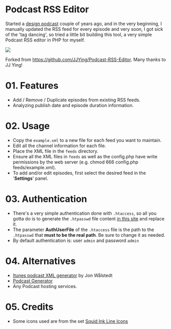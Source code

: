 # Podcast RSS Editor
Started a [design podcast](https://anyway.fm/) couple of years ago, and in the very beginning,
I manually updated the RSS feed for every episode and very soon, I got sick of the 'tag dancing',
so tried a little bit building this tool, a very simple Podcast RSS editor in PHP for myself.

![](https://raw.githubusercontent.com/JJYing/Podcast-RSS-Editor/master/assets/screenshot.jpg)

Forked from https://github.com/JJYing/Podcast-RSS-Editor.  Many thanks to JJ Ying!

# 01. Features
- Add / Remove / Duplicate episodes from existing RSS feeds.
- Analyzing publish date and episode duration information.

# 02. Usage
- Copy the `example.xml` to a new file for each feed you want to maintain.
- Edit all the channel information for each file.
- Place the XML file in the `feeds` directory.
- Ensure all the XML files in `feeds` as well as the config.php have write permissions
  by the web server (e.g. chmod 666 config.php feeds/example.xml).
- To add and/or edit episodes, first select the desired feed in the '**Settings**' panel.

# 03. Authentication
 - There's a very simple authentication done with `.htaccess`, so all you gotta do is to generate
the `.htpasswd` file content [in this site](http://www.htaccesstools.com/htpasswd-generator/)
and replace it.
 - The parameter **AuthUserFile** of the `.htaccess` file is the path to the `.htpasswd` that
 **must to be the real path**. Be sure to change it as needed.
 - By default authentication is: user `admin` and password `admin`

# 04. Alternatives
- [Itunes podcast XML generator](http://codepen.io/jon-walstedt/pen/jsIup) by Jon Wålstedt
- [Podcast Generator](http://www.podcastgenerator.net/)
- Any Podcast hosting services.

# 05. Credits
- Some icons used are from the set [Squid Ink Line Icons](http://thesquid.ink/line-icons/)
